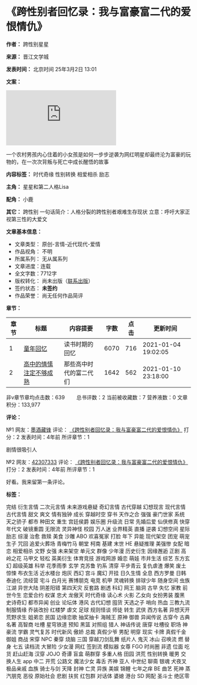# 《跨性别者回忆录：我与富豪富二代的爱恨情仇》

**作者：** 跨性别星星

**来源：** 晋江文学城

**发表时间：** 北京时间 25年3月2日 13:01

**文案：**

![](https://i9-static.jjwxc.net/novelimage.php?novelid=5396276&coverid=24&ver=282f018d06cfdd572fa664001f824885)

一个农村男孩内心住着的小女孩是如何一步步逆袭为网红明星却最终沦为富豪的玩物的，在一次次背叛与死亡中成长醒悟的故事

**内容标签：** 时代奇缘 性别转换 相爱相杀 励志

**主角：** 星星和第二人格Lisa

**配角：** 小鹿

**其它：** 跨性别 一句话简介：人格分裂的跨性别者艰难生存现状 立意：呼吁大家正视第三性的大爱文

**文章基本信息：**

*   文章类型： 原创-言情-近代现代-爱情
*   作品视角： 不明
*   所属系列： 无从属系列
*   文章进度：连载
*   全文字数：7712字
*   版权转化： 尚未出版（[联系出版](//www.jjwxc.net/aboutus/#fragment-29)）
*   签约状态： **未签约**
*   作品荣誉： 尚无任何作品简评

**章节：**

| 章节 | 标题                       | 内容提要       | 字数 | 点击 | 更新时间         |
| ---- | -------------------------- | -------------- | ---- | ---- | ---------------- |
| 1    | [童年回忆](http://www.jjwxc.net/onebook.php?novelid=5396276&chapterid=1)   | 读书时期的回忆   | 6070 | 716  | 2021-01-04 19:02:05 |
| 2    | [高中的情愫注定不够成熟](http://www.jjwxc.net/onebook.php?novelid=5396276&chapterid=2) | 那些高中时代的富二代们 | 1642 | 562  | 2021-01-10 23:18:00 |

非v章节章均点击数：639　　 总书评数：2 当前被收藏数：7 营养液数：0 文章积分：133,977

**评论：**

№1 网友：[墨酒藏锋](//www.jjwxc.net/onereader.php?readerid=33811489) 评论： [《跨性别者回忆录：我与富豪富二代的爱恨情仇》](/onebook.php?novelid=5396276&chapterid=1) 打分：2 发表时间：4年前 所评章节：1

剧情很吸引人

№2 网友：[42307333](//www.jjwxc.net/onereader.php?readerid=42307333) 评论： [《跨性别者回忆录：我与富豪富二代的爱恨情仇》](/onebook.php?novelid=5396276&chapterid=1) 打分：2 发表时间：4年前 所评章节：1

好看。我来留第一条评论。

**标签：**

完结 衍生言情 二次元言情 未来游戏悬疑 奇幻言情 古代穿越 幻想现言 现代言情 古代言情 甜文 爽文 情有独钟 成长 穿越时空 穿书 天作之合 强强 豪门世家 系统 天之骄子 都市 种田文 重生 宫廷侯爵 娱乐圈 升级流 日常 先婚后爱 仙侠修真 快穿 年代文 破镜重圆 无限流 灵异神怪 校园 万人迷 业界精英 直播 逆袭 幻想空间 星际 励志 综漫 治愈 救赎 美食 沙雕 ABO 欢喜冤家 打脸 年下 异能 现代架空 团宠 萌宠 生子 咒回 追爱火葬场 青梅竹马 朝堂 柯南 基建 末世 HE 悬疑推理 美强惨 女配 暗恋 相爱相杀 文野 女强 未来架空 单元文 群像 少年漫 历史衍生 因缘邂逅 正剧 高岭之花 马甲文 轻松 英美衍生 体育竞技 游戏网游 婚恋 萌娃 市井生活 综艺 东方玄幻 超级英雄 科举 花季雨季 玄学 克苏鲁 钓系 清穿 平步青云 复仇虐渣 爆笑 废土 惊悚 布衣生活 近水楼台 炮灰 西幻 宫斗 魔幻 开挂 日久生情 全息 西方罗曼 日韩 泰迪化 流经营 宅斗 白月光 赛博朋克 电竞 机甲 灵魂转换 排球少年 随身空间 虫族 江湖 异世大陆 阴差阳错 第四天灾 反套路 剧透 科幻 网王 脑洞 古早 失忆 家教 前世今生 恋爱合约 权谋 忠犬 龙傲天 时代奇缘 读心术 火影 乙女向 女扮男装 腹黑 史诗奇幻 都市异闻 创业 论坛体 港风 古代幻想 囤货 天选之子 哨向 热血 三教九流 制服情缘 乔装改扮 红楼梦 虐文 足球 规则怪谈 师徒 转生 武侠 西方名著 异想天开 荒野求生 姐弟恋 民国 边缘恋歌 抽奖抽卡 海贼王 原神 御兽 异闻传说 古穿今 古典名著 高智商 吐槽 星穹铁道 预知 黑篮 对照组 猎人 神话传说 唐穿 吐槽役 职场 神豪流 学霸 灵气复苏 时代新风 傲娇 总裁 真假少爷 男配 明穿 现实 卡牌 真假千金 御姐 商战 宋穿 NPC 秦穿 烧脑 三国 穿越刀剑乱舞 纸片人 鬼灭 冰山 召唤流 燃 替身 七五 读档流 大冒险 少女漫 网红 签到流 模拟器 女尊 FGO 时尚圈 非遗 位面 吃货 赶山赶海 汉穿 JOJO 奇谭 盲盒 萌群穿 多重人格 田园 洪荒 性别转换 暖男 交换人生 app 中二 开荒 公路文 魔法少女 毒舌 齐神 亚人 中世纪 聊斋 银魂 犬夜叉 极品亲戚 血族 骑士与剑 天降 封神 亡灵 异族 美娱 锦鲤 七年之痒 BE 曲艺 死神 蒸汽朋克 恶役 原始社会 悲剧 扶贫 红包群 对话体 婆媳 港台 SD 网配 圣斗士 绝区零
